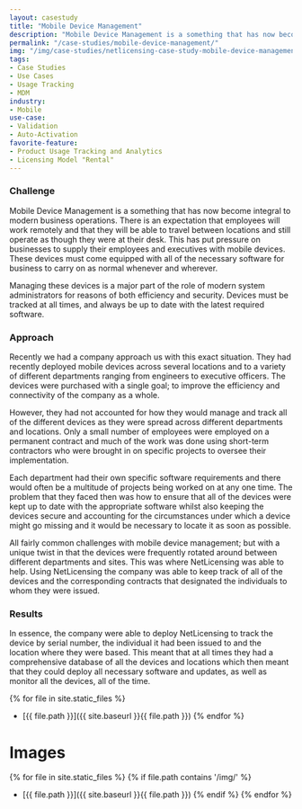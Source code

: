 ```yaml
---
layout: casestudy
title: "Mobile Device Management"
description: "Mobile Device Management is a something that has now become integral to modern business operations."
permalink: "/case-studies/mobile-device-management/"
img: "/img/case-studies/netlicensing-case-study-mobile-device-management.png"
tags:
- Case Studies
- Use Cases
- Usage Tracking
- MDM
industry:
- Mobile
use-case:
- Validation
- Auto-Activation
favorite-feature:
- Product Usage Tracking and Analytics
- Licensing Model "Rental"
---
```


### Challenge

Mobile Device Management is a something that has now become integral to modern business operations. There is an expectation that employees will work remotely and that they will be able to travel between locations and still operate as though they were at their desk. This has put pressure on businesses to supply their employees and executives with mobile devices. These devices must come equipped with all of the necessary software for business to carry on as normal whenever and wherever.

Managing these devices is a major part of the role of modern system administrators for reasons of both efficiency and security. Devices must be tracked at all times, and always be up to date with the latest required software.

### Approach

Recently we had a company approach us with this exact situation. They had recently deployed mobile devices across several locations and to a variety of different departments ranging from engineers to executive officers. The devices were purchased with a single goal; to improve the efficiency and connectivity of the company as a whole.

However, they had not accounted for how they would manage and track all of the different devices as they were spread across different departments and locations. Only a small number of employees were employed on a permanent contract and much of the work was done using short-term contractors who were brought in on specific projects to oversee their implementation.

Each department had their own specific software requirements and there would often be a multitude of projects being worked on at any one time. The problem that they faced then was how to ensure that all of the devices were kept up to date with the appropriate software whilst also keeping the devices secure and accounting for the circumstances under which a device might go missing and it would be necessary to locate it as soon as possible.

All fairly common challenges with mobile device management; but with a unique twist in that the devices were frequently rotated around between different departments and sites. This was where NetLicensing was able to help. Using NetLicensing the company was able to keep track of all of the devices and the corresponding contracts that designated the individuals to whom they were issued.

### Results

In essence, the company were able to deploy NetLicensing to track the device by serial number, the individual it had been issued to and the location where they were based. This meant that at all times they had a comprehensive database of all the devices and locations which then meant that they could deploy all necessary software and updates, as well as monitor all the devices, all of the time.


{% for file in site.static_files %}
* [{{ file.path }}]({{ site.baseurl }}{{ file.path }})
{% endfor %}


# Images

{% for file in site.static_files %}
{% if file.path contains '/img/' %}
+ [{{ file.path }}]({{ site.baseurl }}{{ file.path }})
{% endif %}
{% endfor %}
